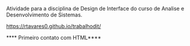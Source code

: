 Atividade para a disciplina de Design de Interface do curso de Analise e Desenvolvimento de Sistemas.

https://rtavares0.github.io/trabalhodit/

**** Primeiro contato com HTML****

